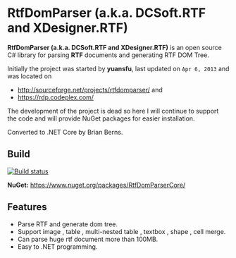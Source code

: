 # RtfDomParser (a.k.a. DCSoft.RTF and XDesigner.RTF) 
**RtfDomParser (a.k.a. DCSoft.RTF and XDesigner.RTF)** is an open source C# library for parsing **RTF** documents and generating RTF DOM Tree.

Initially the project was started by **yuansfu**, last updated on `Apr 6, 2013` and was located on
- http://sourceforge.net/projects/rtfdomparser/ and
- https://rdp.codeplex.com/

The development of the project is dead so here I will continue to support the code and will provide NuGet packages for easier installation.

Converted to .NET Core by Brian Berns.

## Build

[![Build status](https://ci.appveyor.com/api/projects/status/ts22h5vdkjej9j25?svg=true)](https://ci.appveyor.com/project/NikolayIT/rtfdomparser)

**NuGet:** https://www.nuget.org/packages/RtfDomParserCore/

## Features
* Parse RTF and generate dom tree.
* Support image , table , multi-nested table , textbox , shape , cell merge.
* Can parse huge rtf document more than 100MB.
* Easy to .NET programming.
